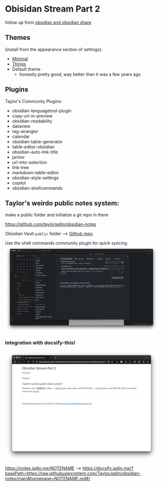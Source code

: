 # Obisidan Stream Part 2

follow up from [obsidian and obsidian share](obsidian%20and%20obsidian%20share.md)

## Themes
(install from the appearance section of settings):
- [Minimal](https://github.com/kepano/obsidian-minimal)
- [Things](https://github.com/colineckert/obsidian-things)
- Default theme
	- honestly pretty good, way better than it was a few years ago

## Plugins
Taylor's Community Plugins:
- obsidian-languagetool-plugin
- copy-url-in-preview
- obsidian-readability
- dataview
- tag-wrangler
- calendar
- obsidian-table-generator
- table-editor-obsidian
- obsidian-auto-link-title
- janitor
- url-into-selection
- link-tree
- markdown-table-editor
- obsidian-style-settings
- copilot
- obsidian-shellcommands

## Taylor's weirdo public notes system:

make a public folder and initialize a git repo in there

https://github.com/taylorjadin/obsidian-notes

Obisdian Vault `public` folder --> [Github repo](https://github.com/TaylorJadin/obsidian-notes)

Use the shell commands community plugin for quick syncing
![](public_files/Capture%202024-01-12%2008.54.08@2x.png)

### integration with docsify-this!

![](public_files/Capture%202024-01-12%2008.49.10@2x.png)

https://notes.jadin.me/NOTENAME --> https://docsify.jadin.me/?basePath=https://raw.githubusercontent.com/TaylorJadin/obsidian-notes/main&homepage=NOTENAME.md#/